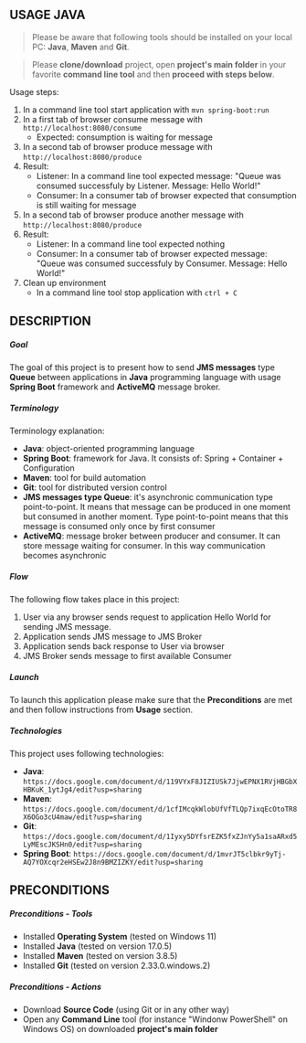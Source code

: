 USAGE JAVA
----------

> Please be aware that following tools should be installed on your local PC: **Java**, **Maven** and **Git**. 

> Please **clone/download** project, open **project's main folder** in your favorite **command line tool** and then **proceed with steps below**. 

Usage steps:
1. In a command line tool start application with `mvn spring-boot:run`
1. In a first tab of browser consume message with `http://localhost:8080/consume`
     * Expected: consumption is waiting for message
1. In a second tab of browser produce message with `http://localhost:8080/produce`
1. Result:
     * Listener: In a command line tool expected message: "Queue was consumed successfuly by Listener. Message: Hello World!"
     * Consumer: In a consumer tab of browser expected that consumption is still waiting for message
1. In a second tab of browser produce another message with `http://localhost:8080/produce`
1. Result:
     * Listener: In a command line tool expected nothing
     * Consumer: In a consumer tab of browser expected message: "Queue was consumed successfuly by Consumer. Message: Hello World!"
1. Clean up environment 
     * In a command line tool stop application with `ctrl + C`


DESCRIPTION
-----------

##### Goal
The goal of this project is to present how to send **JMS messages** type **Queue** between applications in **Java** programming language with usage **Spring Boot** framework and **ActiveMQ** message broker.

##### Terminology
Terminology explanation:
* **Java**: object-oriented programming language
* **Spring Boot**: framework for Java. It consists of: Spring + Container + Configuration
* **Maven**: tool for build automation
* **Git**: tool for distributed version control
* **JMS messages type Queue**: it's asynchronic communication type point-to-point. It means that message can be produced in one moment but consumed in another moment. Type point-to-point means that this message is consumed only once by first consumer
* **ActiveMQ**: message broker between producer and consumer. It can store message waiting for consumer. In this way communication becomes asynchronic


##### Flow
The following flow takes place in this project:
1. User via any browser sends request to application Hello World for sending JMS message.
1. Application sends JMS message to JMS Broker
1. Application sends back response to User via browser
1. JMS Broker sends message to first available Consumer

##### Launch
To launch this application please make sure that the **Preconditions** are met and then follow instructions from **Usage** section.

##### Technologies
This project uses following technologies:
* **Java**: `https://docs.google.com/document/d/119VYxF8JIZIUSk7JjwEPNX1RVjHBGbXHBKuK_1ytJg4/edit?usp=sharing`
* **Maven**: `https://docs.google.com/document/d/1cfIMcqkWlobUfVfTLQp7ixqEcOtoTR8X6OGo3cU4maw/edit?usp=sharing`
* **Git**: `https://docs.google.com/document/d/1Iyxy5DYfsrEZK5fxZJnYy5a1saARxd5LyMEscJKSHn0/edit?usp=sharing`
* **Spring Boot**: `https://docs.google.com/document/d/1mvrJT5clbkr9yTj-AQ7YOXcqr2eHSEw2J8n9BMZIZKY/edit?usp=sharing`


PRECONDITIONS
-------------

##### Preconditions - Tools
* Installed **Operating System** (tested on Windows 11)
* Installed **Java** (tested on version 17.0.5)
* Installed **Maven** (tested on version 3.8.5)
* Installed **Git** (tested on version 2.33.0.windows.2)


##### Preconditions - Actions
* Download **Source Code** (using Git or in any other way) 
* Open any **Command Line** tool (for instance "Windonw PowerShell" on Windows OS) on downloaded **project's main folder**